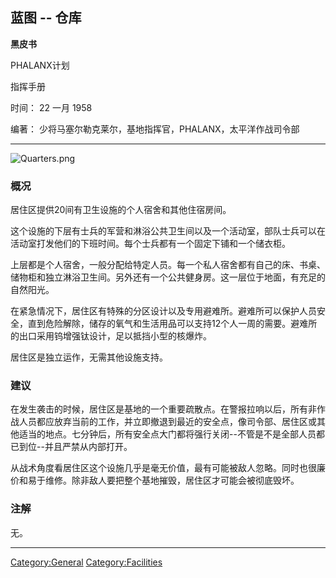 ## 蓝图 -- 仓库

**黑皮书**

PHALANX计划

指挥手册

时间： 22 一月 1958

编著： 少将马塞尔勒克莱尔，基地指挥官，PHALANX，太平洋作战司令部

------------------------------------------------------------------------

![](Quarters.png "Quarters.png")

### 概况

居住区提供20间有卫生设施的个人宿舍和其他住宿房间。

这个设施的下层有士兵的军营和淋浴公共卫生间以及一个活动室，部队士兵可以在活动室打发他们的下班时间。每个士兵都有一个固定下铺和一个储衣柜。

上层都是个人宿舍，一般分配给特定人员。每一个私人宿舍都有自己的床、书桌、储物柜和独立淋浴卫生间。另外还有一个公共健身房。这一层位于地面，有充足的自然阳光。

在紧急情况下，居住区有特殊的分区设计以及专用避难所。避难所可以保护人员安全，直到危险解除，储存的氧气和生活用品可以支持12个人一周的需要。避难所的出口采用钨增强钛设计，足以抵挡小型的核爆炸。

居住区是独立运作，无需其他设施支持。

### 建议

在发生袭击的时候，居住区是基地的一个重要疏散点。在警报拉响以后，所有非作战人员都应放弃当前的工作，并立即撤退到最近的安全点，像司令部、居住区或其他适当的地点。七分钟后，所有安全点大门都将强行关闭--不管是不是全部人员都已到位--并且严禁从内部打开。

从战术角度看居住区这个设施几乎是毫无价值，最有可能被敌人忽略。同时也很廉价和易于维修。除非敌人要把整个基地摧毁，居住区才可能会被彻底毁坏。

### 注解

无。

------------------------------------------------------------------------

[Category:General](Category:General "wikilink")
[Category:Facilities](Category:Facilities "wikilink")